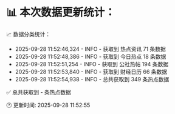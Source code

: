 📊 本次数据更新统计：
==========================

📈 数据分类统计：
- 2025-09-28 11:52:46,324 - INFO - 获取到 热点资讯 71 条数据
- 2025-09-28 11:52:48,386 - INFO - 获取到 今日热点 18 条数据
- 2025-09-28 11:52:51,254 - INFO - 获取到 公社热帖 194 条数据
- 2025-09-28 11:52:53,840 - INFO - 获取到 财经日历 66 条数据
- 2025-09-28 11:52:54,938 - INFO - 总共获取到 349 条热点数据

✅ 总共获取到 - 条热点数据

🕐 更新时间: 2025-09-28 11:52:55
